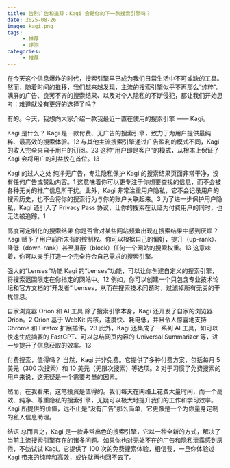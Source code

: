 ```yaml
---
title: 告别广告和追踪：Kagi 会是你的下一款搜索引擎吗？
date: 2025-08-26
image: kagi.png
tags:
     - 推荐
     - 评测
categories:
     - 推荐
---
```

在今天这个信息爆炸的时代，搜索引擎早已成为我们日常生活中不可或缺的工具。然而，随着时间的推移，我们越来越发现，主流的搜索引擎似乎不再那么“纯粹”。满屏的广告、良莠不齐的搜索结果、以及对个人隐私的不断侵犯，都让我们开始思考：难道就没有更好的选择了吗？

有的。今天，我想向大家介绍一款我最近一直在使用的搜索引擎 —— Kagi。

Kagi 是什么？
Kagi 是一款付费、无广告的搜索引擎，致力于为用户提供最纯粹、最高效的搜索体验。12 与其他主流搜索引擎通过广告盈利的模式不同，Kagi 的收入完全来自于用户的订阅。23 这种“用户即是客户”的模式，从根本上保证了 Kagi 会将用户的利益放在首位。13

Kagi 的过人之处
纯净无广告，专注隐私保护
Kagi 的搜索结果页面非常干净，没有任何广告或赞助内容。1 这意味着你可以更专注于你想要查找的信息，而不会被各种无关的推广信息所干扰。此外，Kagi 非常注重用户隐私，它不会记录用户的搜索历史，也不会将你的搜索行为与你的账户关联起来。3 为了进一步保护用户隐私，Kagi 还引入了 Privacy Pass 协议，让你的搜索在认证为付费用户的同时，也无法被追踪。1

高度可定制化的搜索结果
你是否曾对某些网站频繁出现在搜索结果中感到厌烦？Kagi 赋予了用户前所未有的控制权。你可以根据自己的偏好，提升（up-rank）、降低（down-rank）甚至屏蔽（block）任何一个网站的搜索权重。13 这意味着，你可以亲手打造一个完全符合自己需求的搜索引擎。

强大的“Lenses”功能
Kagi 的“Lenses”功能，可以让你创建自定义的搜索引擎，将搜索范围限定在你指定的网站中。12 例如，你可以创建一个只包含专业技术论坛和官方文档的“开发者” Lenses，从而在搜索技术问题时，过滤掉所有无关的干扰信息。

自家浏览器 Orion 和 AI 工具
除了搜索引擎本身，Kagi 还开发了自家的浏览器 Orion。2 Orion 基于 WebKit 内核，速度快、耗电低，并且令人惊喜地支持 Chrome 和 Firefox 扩展插件。23 此外，Kagi 还集成了一系列 AI 工具，如可以快速生成摘要的 FastGPT、可以总结网页内容的 Universal Summarizer 等，进一步提升了信息获取的效率。13

付费搜索，值得吗？
当然，Kagi 并非免费。它提供了多种付费方案，包括每月 5 美元（300 次搜索）和 10 美元（无限次搜索）等选项。2 对于习惯了免费搜索的用户来说，这无疑是一个需要考量的因素。

然而，在我看来，这笔投资是值得的。我们每天在网络上花费大量时间，而一个高效、纯净、尊重隐私的搜索引擎，无疑可以极大地提升我们的工作和学习效率。 Kagi 所提供的价值，远不止是“没有广告”那么简单，它更像是一个为你量身定制的私人信息助理。

结语
总而言之，Kagi 是一款非常出色的搜索引擎，它以一种全新的方式，解决了当前主流搜索引擎存在的诸多问题。如果你也对无处不在的广告和隐私泄露感到厌倦，不妨试试 Kagi。它提供了 100 次的免费搜索体验，相信我，一旦你体验过 Kagi 带来的纯粹和高效，或许就再也回不去了。
